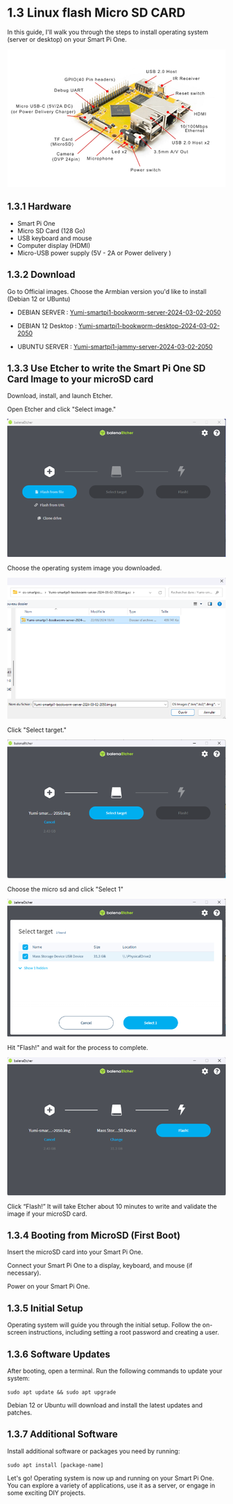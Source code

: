 # 1.3 Linux flash Micro SD CARD

In this guide, I'll walk you through the steps to install operating system (server or desktop) on your Smart Pi One.

![Layout Smart Pi One](../../img/SmartPi/flash_sd/flash1.jpg)

## 1.3.1 Hardware

* Smart Pi One
* Micro SD Card (128 Go)
* USB keyboard and mouse
* Computer display (HDMI)
* Micro-USB power supply (5V - 2A  or Power delivery )

## 1.3.2 Download
Go to Official images. Choose the Armbian version you'd like to install (Debian 12 or UBuntu)


* DEBIAN SERVER : [Yumi-smartpi1-bookworm-server-2024-03-02-2050](https://www.dropbox.com/scl/fo/aalul2sy5xriflqh0v038/h/SMART%20PI%20ONE/DEBIAN%2012/Yumi-smartpi1-bookworm-server-2024-03-02-2050.img.xz.zip?rlkey=x6zccvwdrtmwndpmnx9447bpg&dl=0)
* DEBIAN 12 Desktop : [Yumi-smartpi1-bookworm-desktop-2024-03-02-2050](https://www.dropbox.com/scl/fo/aalul2sy5xriflqh0v038/h/SMART%20PI%20ONE/DEBIAN%2012/Yumi-smartpi1-bookworm-desktop-2024-03-02-2050.img.xz.zip?rlkey=x6zccvwdrtmwndpmnx9447bpg&dl=0)

* UBUNTU SERVER : [Yumi-smartpi1-jammy-server-2024-03-02-2050](https://www.dropbox.com/scl/fo/aalul2sy5xriflqh0v038/h/SMART%20PI%20ONE/UBUNTU/Yumi-smartpi1-jammy-server-2024-03-02-2050.img.xz.zip?rlkey=x6zccvwdrtmwndpmnx9447bpg&dl=0)

## 1.3.3 Use Etcher to write the Smart Pi One SD Card Image to your microSD card

Download, install, and launch Etcher.

Open Etcher and click "Select image."

![ether1](../../img/SmartPi/flash_sd/ether1.png)

Choose the operating system image you downloaded.

![ether2](../../img/SmartPi/flash_sd/ether2.png)

Click "Select target."

![ether3](../../img/SmartPi/flash_sd/ether3.png)

Choose the micro sd and click "Select 1"

![ether4](../../img/SmartPi/flash_sd/ether4.png)

Hit "Flash!" and wait for the process to complete.

![ether5](../../img/SmartPi/flash_sd/ether5.png)

Click “Flash!” It will take Etcher about 10 minutes to write and validate the image if your microSD card.


## 1.3.4 Booting from MicroSD (First Boot)

Insert the microSD card into your Smart Pi One.

Connect your Smart Pi One to a display, keyboard, and mouse (if necessary).

Power on your Smart Pi One.

## 1.3.5 Initial Setup

Operating system  will guide you through the initial setup. Follow the on-screen instructions, including setting a root password and creating a user.

## 1.3.6 Software Updates

After booting, open a terminal. Run the following commands to update your system:

`sudo apt update && sudo apt upgrade`

Debian 12 or Ubuntu will download and install the latest updates and patches.

## 1.3.7 Additional Software

Install additional software or packages you need by running:

`sudo apt install [package-name]`

Let's go! Operating  system is now up and running on your Smart Pi One. You can explore a variety of applications, use it as a server, or engage in some exciting DIY projects.



